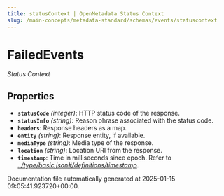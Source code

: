 ```yaml
---
title: statusContext | OpenMetadata Status Context
slug: /main-concepts/metadata-standard/schemas/events/statuscontext
---
```


# FailedEvents

*Status Context*

## Properties

- **`statusCode`** *(integer)*: HTTP status code of the response.
- **`statusInfo`** *(string)*: Reason phrase associated with the status code.
- **`headers`**: Response headers as a map.
- **`entity`** *(string)*: Response entity, if available.
- **`mediaType`** *(string)*: Media type of the response.
- **`location`** *(string)*: Location URI from the response.
- **`timestamp`**: Time in milliseconds since epoch. Refer to *[../type/basic.json#/definitions/timestamp](#/type/basic.json#/definitions/timestamp)*.


Documentation file automatically generated at 2025-01-15 09:05:41.923720+00:00.
